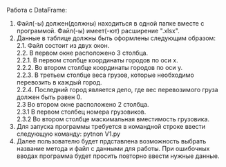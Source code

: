Работа с DataFrame:
1. Файл(-ы) должен(должны) находиться в одной папке вместе с программой. Файл(-ы) имеет(-ют) расширение ".xlsx".<br/>
2. Данные в таблице должны быть оформлены следующим образом:<br/>
  2.1. Файл состоит из двух окон. <br/>
  2.2. В первом окне расположено 3 столбца. <br/> 
      2.2.1. В первом столбце координаты городов по оси x.<br/>
      2.2.2. Во втором столбце координаты городов по оси y.<br/>
      2.2.3. В третьем столбце веса грузов, которые необходимо перевозить в каждый город.<br/>
      2.2.4. Последний город является депо, где вес перевозимого груза должен быть равен 0.<br/>
  2.3 Во втором окне расположено 2 столбца.<br/>
    2.3.1 В первом столбец номера грузовиков.<br/>
    2.3.2 Во втором столбце маскимальная вместимость грузовика.<br/>
3. Для запуска программы требуется в командной строке ввести следующую команду: pytnon V1.py<br/>
4. Далее пользователю будет прдставлена возможность выбрать название метода и файл с данными для работы. При ошибочных вводах программа будет просить повторно ввести нужные данные.
